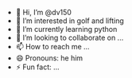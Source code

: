 - 👋 Hi, I’m @dv150
- 👀 I’m interested in golf and lifting
- 🌱 I’m currently learning python
- 💞️ I’m looking to collaborate on ...
- 📫 How to reach me ...
- 😄 Pronouns: he him
- ⚡ Fun fact: ...

<!---
dv150/dv150 is a ✨ special ✨ repository because its `README.md` (this file) appears on your GitHub profile.
You can click the Preview link to take a look at your changes.
--->
